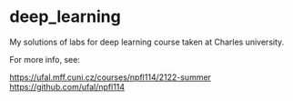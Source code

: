 # deep_learning
My solutions of labs for deep learning course taken at Charles university.

For more info, see:

https://ufal.mff.cuni.cz/courses/npfl114/2122-summer
https://github.com/ufal/npfl114


